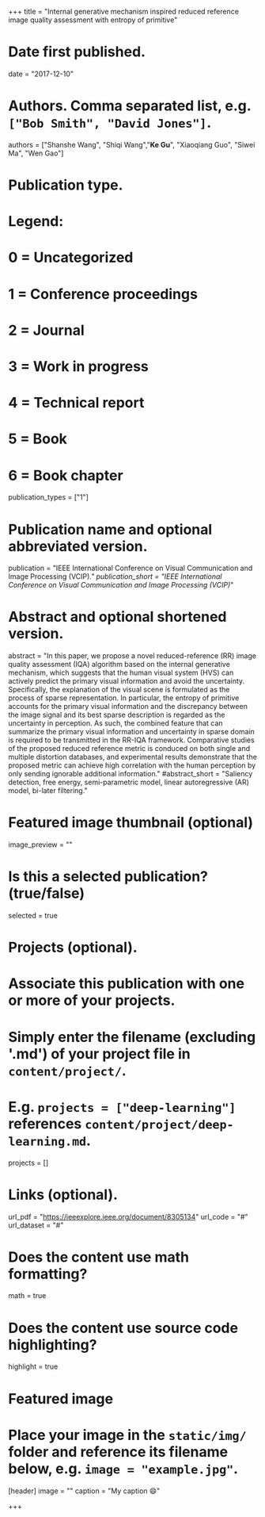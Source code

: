 +++
title = "Internal generative mechanism inspired reduced reference image quality assessment with entropy of primitive"

# Date first published.
date = "2017-12-10"

# Authors. Comma separated list, e.g. `["Bob Smith", "David Jones"]`.
authors = ["Shanshe Wang", "Shiqi Wang","**Ke Gu**", "Xiaoqiang Guo", "Siwei Ma", "Wen Gao"]
# Publication type.
# Legend:
# 0 = Uncategorized
# 1 = Conference proceedings
# 2 = Journal
# 3 = Work in progress
# 4 = Technical report
# 5 = Book
# 6 = Book chapter
publication_types = ["1"]

# Publication name and optional abbreviated version.
publication = "IEEE International Conference on Visual Communication and Image Processing (VCIP)*."
publication_short = "IEEE International Conference on Visual Communication and Image Processing (VCIP)*"

# Abstract and optional shortened version.
abstract = "In this paper, we propose a novel reduced-reference (RR) image quality assessment (IQA) algorithm based on the internal generative mechanism, which suggests that the human visual system (HVS) can actively predict the primary visual information and avoid the uncertainty. Specifically, the explanation of the visual scene is formulated as the process of sparse representation. In particular, the entropy of primitive accounts for the primary visual information and the discrepancy between the image signal and its best sparse description is regarded as the uncertainty in perception. As such, the combined feature that can summarize the primary visual information and uncertainty in sparse domain is required to be transmitted in the RR-IQA framework. Comparative studies of the proposed reduced reference metric is conduced on both single and multiple distortion databases, and experimental results demonstrate that the proposed metric can achieve high correlation with the human perception by only sending ignorable additional information."
#abstract_short = "Saliency detection, free energy, semi-parametric model, linear autoregressive (AR) model, bi-later filtering."

# Featured image thumbnail (optional)
image_preview = ""

# Is this a selected publication? (true/false)
selected = true

# Projects (optional).
#   Associate this publication with one or more of your projects.
#   Simply enter the filename (excluding '.md') of your project file in `content/project/`.
#   E.g. `projects = ["deep-learning"]` references `content/project/deep-learning.md`.
projects = []

# Links (optional).
url_pdf = "https://ieeexplore.ieee.org/document/8305134"
url_code = "#"
url_dataset = "#"




# Does the content use math formatting?
math = true

# Does the content use source code highlighting?
highlight = true

# Featured image
# Place your image in the `static/img/` folder and reference its filename below, e.g. `image = "example.jpg"`.
[header]
image = ""
caption = "My caption 😄"

+++
